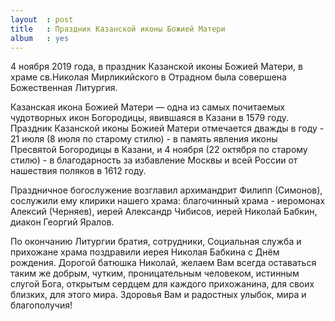 ```yaml
---
layout  : post
title   : Праздник Казанской иконы Божией Матери
album   : yes
---
```


4 ноября 2019 года, в праздник Казанской иконы Божией Матери, в храме св.Николая Мирликийского в Отрадном была совершена Божественная Литургия.

Казанская икона Божией Матери — одна из самых почитаемых чудотворных икон Богородицы, явившаяся в Казани в 1579 году. Праздник Казанской иконы Божией Матери отмечается дважды в году - 21 июля (8 июля по старому стилю) - в память явления иконы Пресвятой Богородицы в Казани, и 4 ноября (22 октября по старому стилю) - в благодарность за избавление Москвы и всей России от нашествия поляков в 1612 году.

Праздничное богослужение возглавил  архимандрит Филипп (Симонов), сослужили ему клирики нашего храма: благочинный храма - иеромонах Алексий (Черняев), иерей Александр Чибисов, иерей Николай Бабкин, диакон Георгий Яралов.

По окончанию Литургии братия, сотрудники, Социальная служба и прихожане храма поздравили иерея Николая Бабкина с Днём рождения.
Дорогой батюшка Николай, желаем Вам всегда оставаться таким же добрым, чутким, проницательным человеком, истинным слугой Бога, открытым сердцем для каждого прихожанина, для своих близких, для этого мира. Здоровья Вам и радостных улыбок, мира и благополучия!
